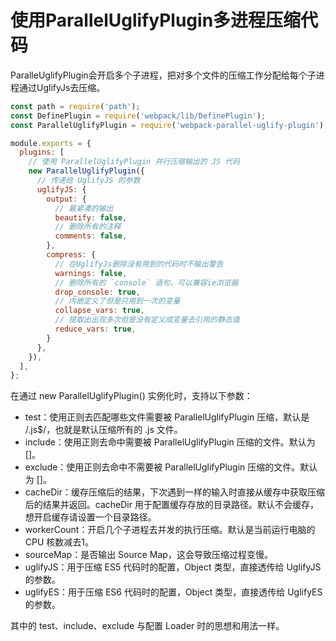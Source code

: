 # 使用ParallelUglifyPlugin多进程压缩代码

ParalleUglifyPlugin会开启多个子进程，把对多个文件的压缩工作分配给每个子进程通过UglifyJs去压缩。

```javascript
const path = require('path');
const DefinePlugin = require('webpack/lib/DefinePlugin');
const ParallelUglifyPlugin = require('webpack-parallel-uglify-plugin');

module.exports = {
  plugins: [
    // 使用 ParallelUglifyPlugin 并行压缩输出的 JS 代码
    new ParallelUglifyPlugin({
      // 传递给 UglifyJS 的参数
      uglifyJS: {
        output: {
          // 最紧凑的输出
          beautify: false,
          // 删除所有的注释
          comments: false,
        },
        compress: {
          // 在UglifyJs删除没有用到的代码时不输出警告
          warnings: false,
          // 删除所有的 `console` 语句，可以兼容ie浏览器
          drop_console: true,
          // 内嵌定义了但是只用到一次的变量
          collapse_vars: true,
          // 提取出出现多次但是没有定义成变量去引用的静态值
          reduce_vars: true,
        }
      },
    }),
  ],
};
```
在通过 new ParallelUglifyPlugin() 实例化时，支持以下参数：

- test：使用正则去匹配哪些文件需要被 ParallelUglifyPlugin 压缩，默认是 /.js$/，也就是默认压缩所有的 .js 文件。
- include：使用正则去命中需要被 ParallelUglifyPlugin 压缩的文件。默认为 []。
- exclude：使用正则去命中不需要被 ParallelUglifyPlugin 压缩的文件。默认为 []。
- cacheDir：缓存压缩后的结果，下次遇到一样的输入时直接从缓存中获取压缩后的结果并返回。cacheDir 用于配置缓存存放的目录路径。默认不会缓存，想开启缓存请设置一个目录路径。
- workerCount：开启几个子进程去并发的执行压缩。默认是当前运行电脑的 CPU 核数减去1。
- sourceMap：是否输出 Source Map，这会导致压缩过程变慢。
- uglifyJS：用于压缩 ES5 代码时的配置，Object 类型，直接透传给 UglifyJS 的参数。
- uglifyES：用于压缩 ES6 代码时的配置，Object 类型，直接透传给 UglifyES 的参数。

其中的 test、include、exclude 与配置 Loader 时的思想和用法一样。
